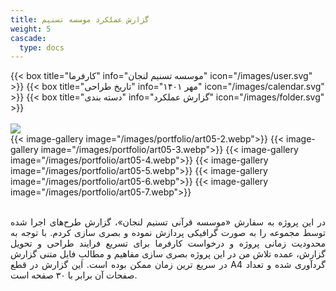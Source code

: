 ```yaml
---
title: گزارش عملکرد موسسه تسنیم
weight: 5
cascade:
  type: docs
---
```


<!-- لینک به Fancybox -->
<link rel="stylesheet" href="https://cdn.jsdelivr.net/npm/@fancyapps/ui@4/dist/fancybox.css" />
<script src="https://cdn.jsdelivr.net/npm/@fancyapps/ui@4/dist/fancybox.umd.js"></script>


<!-- جزئیات -->
<div class="detail">
{{< box title="کارفرما" info="موسسه تسنیم لنجان" icon="/images/user.svg" >}}
{{< box title="تاریخ طراحی" info="مهر ۱۴۰۱" icon="/images/calendar.svg" >}}
{{< box title="دسته بندی" info="گزارش عملکرد" icon="/images/folder.svg" >}}
</div>

<br/>

<!-- تصاویر -->
<div class="main-image">
  <a href="/images/portfolio/art05-1.webp" data-fancybox="gallery">
    <img src="/images/portfolio/art05-1.webp"/>
  </a>
</div>

<div class="thumbnail-gallery">
  {{< image-gallery image="/images/portfolio/art05-2.webp">}}
  {{< image-gallery image="/images/portfolio/art05-3.webp">}}
  {{< image-gallery image="/images/portfolio/art05-4.webp">}}
  {{< image-gallery image="/images/portfolio/art05-5.webp">}}
  {{< image-gallery image="/images/portfolio/art05-6.webp">}}
  {{< image-gallery image="/images/portfolio/art05-7.webp">}}
</div>

<br/>


<!-- توضیحات -->
<p style="text-align: justify;">
در این پروژه به سفارش «موسسه قرآنی تسنیم لنجان»، گزارش طرح‌های اجرا شده توسط مجموعه را به صورت گرافیکی پردازش نموده و بصری سازی کردم. با توجه به محدودیت زمانی پروژه و درخواست کارفرما برای تسریع فرایند طراحی و تحویل گزارش، عمده تلاش من در این پروژه بصری سازی مفاهیم و مطالبِ فایل متنی گزارش در سریع ترین زمان ممکن بوده است. این گزارش در قطع A4 گردآوری شده و تعداد صفحات آن برابر با ۳۰ صفحه است.
</p>